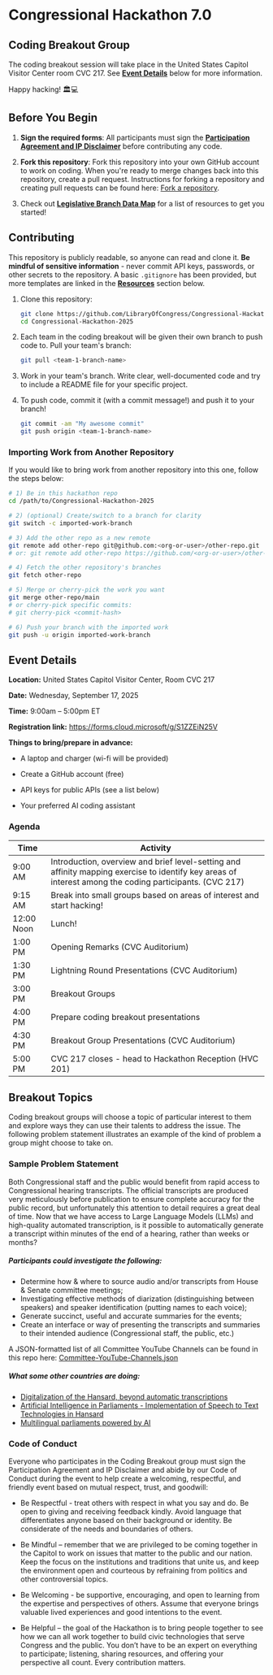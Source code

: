 

# Congressional Hackathon 7.0

## Coding Breakout Group

The coding breakout session will take place in the United States Capitol Visitor Center room CVC 217. See **[Event Details](#event-details)** below for more information.

Happy hacking! 🏛️💻

## Before You Begin

1. **Sign the required forms**: All participants must sign the **[Participation Agreement and IP Disclaimer](https://forms.cloud.microsoft/g/S1ZZEiN25V)** before contributing any code.

1. **Fork this repository**: Fork this repository into your own GitHub account to work on coding. When you're ready to merge changes back into this repository, create a pull request. Instructions for forking a repository and creating pull requests can be found here: [Fork a repository](https://docs.github.com/en/pull-requests/collaborating-with-pull-requests/working-with-forks/fork-a-repo).

1. Check out **[Legislative Branch Data Map](Legislative-Branch-Data-Map.md)** for a list of resources to get you started!

## Contributing

This repository is publicly readable, so anyone can read and clone it. **Be mindful of sensitive information** - never commit API keys, passwords, or other secrets to the repository. A basic `.gitignore` has been provided, but more templates are linked in the **[Resources](#resources)** section below. 

1. Clone this repository:

   ```bash
   git clone https://github.com/LibraryOfCongress/Congressional-Hackathon-2025.git
   cd Congressional-Hackathon-2025
   ```

1. Each team in the coding breakout will be given their own branch to push code to. Pull your team's branch:

    ```bash
    git pull <team-1-branch-name>
    ```

1. Work in your team's branch. Write clear, well-documented code and try to include a README file for your specific project.

1. To push code, commit it (with a commit message!) and push it to your branch!

    ```bash
    git commit -am "My awesome commit"
    git push origin <team-1-branch-name>
    ```

### Importing Work from Another Repository

If you would like to bring work from another repository into this one, follow the steps below:

```bash
# 1) Be in this hackathon repo
cd /path/to/Congressional-Hackathon-2025

# 2) (optional) Create/switch to a branch for clarity
git switch -c imported-work-branch

# 3) Add the other repo as a new remote
git remote add other-repo git@github.com:<org-or-user>/other-repo.git
# or: git remote add other-repo https://github.com/<org-or-user>/other-repo.git

# 4) Fetch the other repository's branches
git fetch other-repo

# 5) Merge or cherry-pick the work you want
git merge other-repo/main
# or cherry-pick specific commits:
# git cherry-pick <commit-hash>

# 6) Push your branch with the imported work
git push -u origin imported-work-branch
```

## Event Details

**Location:** United States Capitol Visitor Center, Room CVC 217

**Date:** Wednesday, September 17, 2025

**Time:** 9:00am – 5:00pm ET

**Registration link:** https://forms.cloud.microsoft/g/S1ZZEiN25V

**Things to bring/prepare in advance:**

*	A laptop and charger (wi-fi will be provided)

*	Create a GitHub account (free)

*	API keys for public APIs (see a list below)

*	Your preferred AI coding assistant

### Agenda

| Time       | Activity  |
  |---|---|
  | 9:00 AM    | Introduction, overview and brief level-setting and affinity mapping exercise to identify key areas of interest among the coding participants. (CVC 217) |
  | 9:15 AM    | Break into small groups based on areas of interest and start hacking! |
  | 12:00 Noon | Lunch! |
  | 1:00 PM    | Opening Remarks (CVC Auditorium) |
  | 1:30 PM    | Lightning Round Presentations (CVC Auditorium) |
  | 3:00 PM    | Breakout Groups |
  | 4:00 PM    | Prepare coding breakout presentations|
  | 4:30 PM    | Breakout Group Presentations (CVC Auditorium)|
  | 5:00 PM    | CVC 217 closes - head to Hackathon Reception (HVC 201) |

## Breakout Topics

Coding breakout groups will choose a topic of particular interest to them and explore ways they can use their talents to address the issue. The following problem statement illustrates an example of the kind of problem a group might choose to take on.

### Sample Problem Statement 

Both Congressional staff and the public would benefit from rapid access to Congressional hearing transcripts. The official transcripts are produced very meticulously before publication to ensure complete accuracy for the public record, but unfortunately this attention to detail requires a great deal of time. Now that we have access to Large Language Models (LLMs) and high-quality automated transcription, is it possible to automatically generate a transcript within minutes of the end of a hearing, rather than weeks or months?

##### Participants could investigate the following:

* Determine how & where to source audio and/or transcripts from House & Senate committee meetings;
* Investigating effective methods of diarization (distinguishing between speakers) and speaker identification (putting names to each voice);
* Generate succinct, useful and accurate summaries for the events;
* Create an interface or way of presenting the transcripts and summaries to their intended audience (Congressional staff, the public, etc.)

A JSON-formatted list of all Committee YouTube Channels can be found in this repo here: [Committee-YouTube-Channels.json](Committee-YouTube-Channels.json)

##### What some other countries are doing:
* [Digitalization of the Hansard, beyond automatic transcriptions](https://events.bussola-tech.co/modernisation-of-hansard)
* [Artificial Intelligence in Parliaments - Implementation of Speech to Text Technologies in Hansard](https://events.bussola-tech.co/modernizing-hansard-with-ai)
* [Multilingual parliaments powered by AI](https://library.bussola-tech.co/p/multilingual-parliaments-powered)

### Code of Conduct

Everyone who participates in the Coding Breakout group must sign the Participation Agreement and IP Disclaimer and abide by our Code of Conduct during the event to help create a welcoming, respectful, and friendly event based on mutual respect, trust, and goodwill:

* Be Respectful - treat others with respect in what you say and do. Be open to giving and receiving feedback kindly. Avoid language that differentiates anyone based on their background or identity. Be considerate of the needs and boundaries of others.

* Be Mindful – remember that we are privileged to be coming together in the Capitol to work on issues that matter to the public and our nation. Keep the focus on the institutions and traditions that unite us, and keep the environment open and courteous by refraining from politics and other controversial topics. 

* Be Welcoming - be supportive, encouraging, and open to learning from the expertise and perspectives of others. Assume that everyone brings valuable lived experiences and good intentions to the event.

* Be Helpful – the goal of the Hackathon is to bring people together to see how we can all work together to build civic technologies that serve Congress and the public. You don’t have to be an expert on everything to participate; listening, sharing resources, and offering your perspective all count. Every contribution matters.
 
